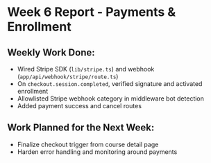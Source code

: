 # Week 6 Report - Payments & Enrollment

## Weekly Work Done:
- Wired Stripe SDK (`lib/stripe.ts`) and webhook (`app/api/webhook/stripe/route.ts`)
- On `checkout.session.completed`, verified signature and activated enrollment
- Allowlisted Stripe webhook category in middleware bot detection
- Added payment success and cancel routes

## Work Planned for the Next Week:
- Finalize checkout trigger from course detail page
- Harden error handling and monitoring around payments